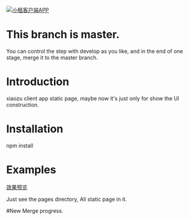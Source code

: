[![小租客户端APP](https://help.github.com/assets/images/site/set-up-git.gif)](http://cnhub.github.io/xz-client/)

# This branch is master.
You can control the step with develop as you like,
and in the end of one stage, merge it to the master branch.

# Introduction

xiaozu client app static page, maybe now it's just only for show the UI
construction.

# Installation
npm install

# Examples
[效果预览](http://cnhub.github.io/xz-client/)

Just see the pages directory, All static page in it.

#New
Merge progress.

